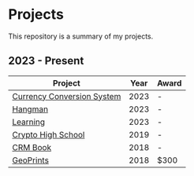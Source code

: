 # Projects
This repository is a summary of my projects.

## 2023 - Present
Project | Year | Award
----------------------------------------------------------------------------------------------------------------| ---- | ----
[Currency Conversion System](https://github.com/shumarb/projects/tree/main/projects/currency-conversion-system) | 2023 | -
[Hangman](https://github.com/shumarb/projects/tree/main/projects/hangman)                                       | 2023 | -
[Learning](https://github.com/shumarb/learning)                                                                 | 2023 | -
[Crypto High School](https://github.com/shumarb/crypto-high-school)                                             | 2019 | -
[CRM Book](https://github.com/shumarb/cs2103)                                                                   | 2018 | -
[GeoPrints](https://github.com/2018-MTC-dynamicoders/GeoPrints)                                                 | 2018 | $300
